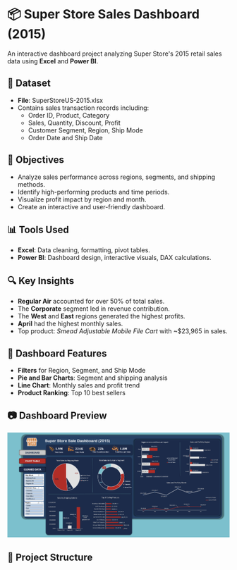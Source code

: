 # 📦 Super Store Sales Dashboard (2015)

An interactive dashboard project analyzing Super Store's 2015 retail sales data using **Excel** and **Power BI**.

## 📁 Dataset
- **File**: SuperStoreUS-2015.xlsx
- Contains sales transaction records including:
  - Order ID, Product, Category
  - Sales, Quantity, Discount, Profit
  - Customer Segment, Region, Ship Mode
  - Order Date and Ship Date

## 🎯 Objectives
- Analyze sales performance across regions, segments, and shipping methods.
- Identify high-performing products and time periods.
- Visualize profit impact by region and month.
- Create an interactive and user-friendly dashboard.

## 📊 Tools Used
- **Excel**: Data cleaning, formatting, pivot tables.
- **Power BI**: Dashboard design, interactive visuals, DAX calculations.

## 🔍 Key Insights
- **Regular Air** accounted for over 50% of total sales.
- The **Corporate** segment led in revenue contribution.
- The **West** and **East** regions generated the highest profits.
- **April** had the highest monthly sales.
- Top product: *Smead Adjustable Mobile File Cart* with ~$23,965 in sales.

## 📌 Dashboard Features
- **Filters** for Region, Segment, and Ship Mode
- **Pie and Bar Charts**: Segment and shipping analysis
- **Line Chart**: Monthly sales and profit trend
- **Product Ranking**: Top 10 best sellers

## 📷 Dashboard Preview
![Super Store Dashboard](./Annotation%202025-03-29%20050640.png)

## 📂 Project Structure

